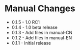 # Manual Changes

* 0.1.5 - 1.0 RC1
* 0.1.4 - 1.0 beta release
* 0.1.3 - Add files in manual-CN
* 0.1.2 - Add files in manual-EN
* 0.1.1 - Initial release
